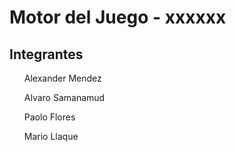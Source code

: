 <h1> Motor del Juego - xxxxxx </h1>

<h2> Integrantes </h2>
<ul>Alexander Mendez</ul>
<ul>Alvaro Samanamud</ul>
<ul>Paolo Flores</ul>
<ul>Mario Llaque</ul>
